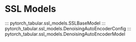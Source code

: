 # SSL Models

::: pytorch_tabular.ssl_models.SSLBaseModel
::: pytorch_tabular.ssl_models.DenoisingAutoEncoderConfig
::: pytorch_tabular.ssl_models.DenoisingAutoEncoderModel
